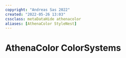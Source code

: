 ```yaml
---
copyright: "Andreas Sas 2022"
created: "2022-05-26 13:03"
cssclass: metaDataHide athenacolor
aliases: [AthenaColor StyleNest]
---
```


# AthenaColor ColorSystems
